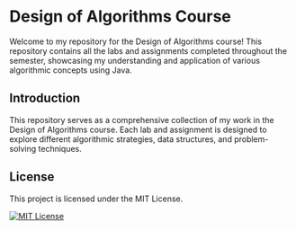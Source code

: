 # Design of Algorithms Course

Welcome to my repository for the Design of Algorithms course! This repository contains all the labs and assignments completed throughout the semester, showcasing my understanding and application of various algorithmic concepts using Java.

## Introduction

This repository serves as a comprehensive collection of my work in the Design of Algorithms course. Each lab and assignment is designed to explore different algorithmic strategies, data structures, and problem-solving techniques.

## License

This project is licensed under the MIT License.

[![MIT License](https://img.shields.io/badge/License-MIT-green.svg)](https://choosealicense.com/licenses/mit/)